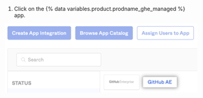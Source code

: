 1. Click on the {% data variables.product.prodname_ghe_managed %} app.

  ![Configure app](/assets/images/help/saml/okta-ae-configure-app.png)
